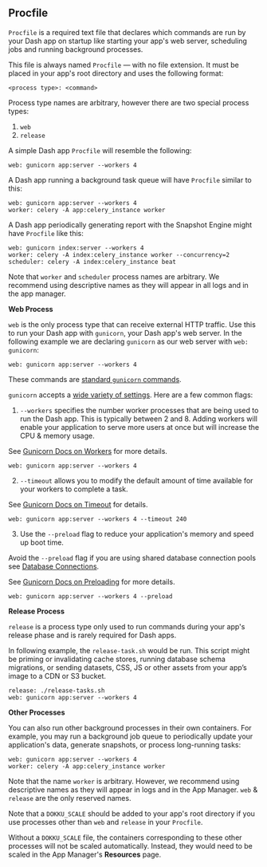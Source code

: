 
## Procfile

`Procfile` is a required text file that declares which commands are run by your Dash app on
startup like starting your app's web server, scheduling jobs and running background processes.

This file is always named `Procfile` — with no file extension. It must be placed in your app's root
directory and uses the following format:

```
<process type>: <command>

```

Process type names are arbitrary, however there are 
two special process types:

1. `web`
2. `release`


A simple Dash app `Procfile` will resemble the following:

```
web: gunicorn app:server --workers 4
```

A Dash app running  a background task queue will have `Procfile` similar to this:

```
web: gunicorn app:server --workers 4
worker: celery -A app:celery_instance worker
```

A Dash app periodically generating report with the Snapshot Engine might have 
`Procfile` like this:

```
web: gunicorn index:server --workers 4
worker: celery -A index:celery_instance worker --concurrency=2
scheduler: celery -A index:celery_instance beat
```
Note that `worker` and `scheduler` process names are arbitrary. 
We recommend using descriptive names as they will appear in all logs and in the 
app manager.

**Web Process**

`web` is the only process type that can receive external HTTP traffic. Use this
to run your Dash app with `gunicorn`, your Dash app's web server. In the following 
example we are declaring `gunicorn` as our web server with `web: gunicorn`:

```
web: gunicorn app:server --workers 4

```

These commands are [standard `gunicorn` commands](https://docs.gunicorn.org/en/latest/run.html).

`gunicorn` accepts a [wide variety of settings](https://docs.gunicorn.org/en/latest/settings.html). 
Here are a few common flags:


1. `--workers` specifies the number worker processes that are being used to run the Dash app. 
This is typically between 2 and 8. Adding workers will enable your application to serve more 
users at once but will increase the CPU & memory usage. 

See [Gunicorn Docs on Workers](https://docs.gunicorn.org/en/stable/design.html#how-many-workers) 
for more details.

```
web: gunicorn app:server --workers 4

```

2. `--timeout` allows you to modify the default amount of time available for your workers to complete
a task. 

See [Gunicorn Docs on Timeout](https://docs.gunicorn.org/en/stable/settings.html#timeout) for
details.

```
web: gunicorn app:server --workers 4 --timeout 240

```

3. Use the `--preload` flag to reduce your application's memory and speed up boot time.  

Avoid the `--preload` flag if you are using shared database connection pools
see [Database Connections](/dash-enterprise/database-connections).

See [Gunicorn Docs on Preloading](https://docs.gunicorn.org/en/latest/settings.html#preload-app) 
for more details.

```
web: gunicorn app:server --workers 4 --preload

``` 

**Release Process**

`release` is a process type only used to run commands during your app's release
phase and is rarely required for Dash apps.

In following example, the `release-task.sh` would be run. This script might be priming or
invalidating cache stores, running database schema migrations, or 
sending datasets, CSS, JS or other assets from your app’s image to a CDN or S3 bucket.

```
release: ./release-tasks.sh
web: gunicorn app:server --workers 4

```

**Other Processes**

You can also run other background processes in their own containers.
For example, you may run a background job queue to periodically 
update your application's data, generate snapshots, or process long-running tasks:

```
web: gunicorn app:server --workers 4
worker: celery -A app:celery_instance worker

```

Note that the name `worker` is arbitrary. However, we recommend using descriptive 
names as they will appear in logs and in the App Manager. `web` & `release` are the 
only reserved names.

Note that a `DOKKU_SCALE` should be added to your app's root directory if you 
use processes other than `web` and `release` in your `Procfile`.

Without a `DOKKU_SCALE` file, the containers corresponding to these other processes 
will not be scaled automatically. Instead, they would need to be scaled in the App 
Manager's **Resources** page.
